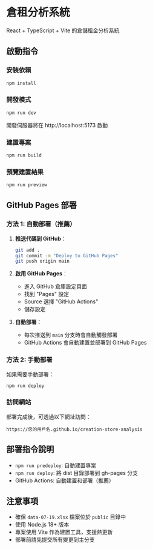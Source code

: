 # 倉租分析系統

React + TypeScript + Vite 的倉儲租金分析系統

## 啟動指令

### 安裝依賴
```bash
npm install
```

### 開發模式
```bash
npm run dev
```
開發伺服器將在 http://localhost:5173 啟動

### 建置專案
```bash
npm run build
```

### 預覽建置結果
```bash
npm run preview
```

## GitHub Pages 部署

### 方法 1: 自動部署（推薦）

1. **推送代碼到 GitHub**：
   ```bash
   git add .
   git commit -m "Deploy to GitHub Pages"
   git push origin main
   ```

2. **啟用 GitHub Pages**：
   - 進入 GitHub 倉庫設定頁面
   - 找到 "Pages" 設定
   - Source 選擇 "GitHub Actions"
   - 儲存設定

3. **自動部署**：
   - 每次推送到 `main` 分支時會自動觸發部署
   - GitHub Actions 會自動建置並部署到 GitHub Pages

### 方法 2: 手動部署

如果需要手動部署：
```bash
npm run deploy
```

### 訪問網站
部署完成後，可透過以下網址訪問：
```
https://您的用戶名.github.io/creation-store-analysis
```

## 部署指令說明

- `npm run predeploy`: 自動建置專案
- `npm run deploy`: 將 dist 目錄部署到 gh-pages 分支
- GitHub Actions: 自動建置和部署（推薦）

## 注意事項

- 確保 `data-07-19.xlsx` 檔案位於 `public` 目錄中
- 使用 Node.js 18+ 版本
- 專案使用 Vite 作為建置工具，支援熱更新
- 部署前請先提交所有變更到主分支